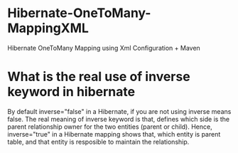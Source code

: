 # Hibernate-OneToMany-MappingXML
Hibernate OneToMany Mapping using Xml Configuration + Maven
# What is the real use of inverse keyword in hibernate

By default inverse="false" in a Hibernate, if you are not using inverse means false.
The real meaning of inverse keyword is that, defines which side is the parent relationship owner for the two entities (parent or child). 
Hence, inverse="true" in a Hibernate mapping shows that,
which entity is parent table, and that entity is resposible to maintain the relationship.
